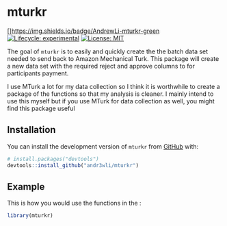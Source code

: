 
<!-- README.md is generated from README.Rmd. Please edit that file -->

# mturkr

<!-- badges: start -->

\[\]<https://img.shields.io/badge/AndrewLi-mturkr-green> [![Lifecycle:
experimental](https://img.shields.io/badge/lifecycle-experimental-orange.svg)](https://www.tidyverse.org/lifecycle/#experimental)
[![License:
MIT](https://img.shields.io/badge/license-MIT-blue.svg)](https://cran.r-project.org/web/licenses/MIT)
<!-- badges: end -->

The goal of `mturkr` is to easily and quickly create the the batch data
set needed to send back to Amazon Mechanical Turk. This package will
create a new data set with the required reject and approve columns to
for participants payment.

I use MTurk a lot for my data collection so I think it is worthwhile to
create a package of the functions so that my analysis is cleaner. I
mainly intend to use this myself but if you use MTurk for data
collection as well, you might find this package useful

## Installation

You can install the development version of `mturkr` from
[GitHub](https://github.com/) with:

``` r
# install.packages("devtools")
devtools::install_github("andr3wli/mturkr")
```

## Example

This is how you would use the functions in the :

``` r
library(mturkr)
```
